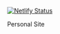 [![Netlify Status](https://api.netlify.com/api/v1/badges/24e472fa-8ba2-4946-bcf0-5908db11bf1e/deploy-status)](https://app.netlify.com/sites/unruffled-kowalevski-dd7d91/deploys)

Personal Site